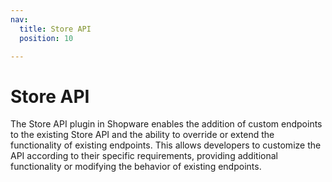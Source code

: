 ```yaml
---
nav:
  title: Store API
  position: 10

---
```


# Store API

The Store API plugin in Shopware enables the addition of custom endpoints to the existing Store API and the ability to override or extend the functionality of existing endpoints. This allows developers to customize the API according to their specific requirements, providing additional functionality or modifying the behavior of existing endpoints.
